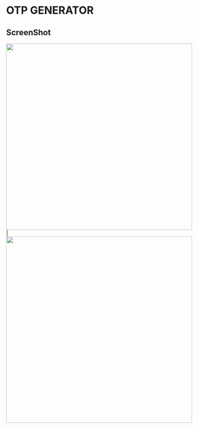 # OTP GENERATOR


## ScreenShot

<img src = "https://user-images.githubusercontent.com/122794880/219082488-0fdf66a0-937b-4d34-a2df-bdb982c28367.jpeg" height="500px"/> |
<img src = "https://user-images.githubusercontent.com/122794880/219082506-a38600ba-2061-4bb8-aa90-e42e44b94c71.jpeg" height="500px"/>
